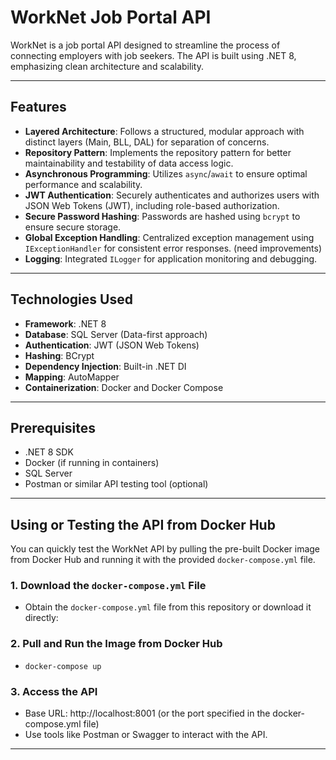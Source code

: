 # WorkNet Job Portal API

WorkNet is a job portal API designed to streamline the process of connecting employers with job seekers. The API is built using .NET 8, emphasizing clean architecture and scalability.

---

## Features

- **Layered Architecture**: Follows a structured, modular approach with distinct layers (Main, BLL, DAL) for separation of concerns.
- **Repository Pattern**: Implements the repository pattern for better maintainability and testability of data access logic.
- **Asynchronous Programming**: Utilizes `async`/`await` to ensure optimal performance and scalability.
- **JWT Authentication**: Securely authenticates and authorizes users with JSON Web Tokens (JWT), including role-based authorization.
- **Secure Password Hashing**: Passwords are hashed using `bcrypt` to ensure secure storage.
- **Global Exception Handling**: Centralized exception management using `IExceptionHandler` for consistent error responses. (need improvements)
- **Logging**: Integrated `ILogger` for application monitoring and debugging.

---

## Technologies Used

- **Framework**: .NET 8
- **Database**: SQL Server (Data-first approach)
- **Authentication**: JWT (JSON Web Tokens)
- **Hashing**: BCrypt
- **Dependency Injection**: Built-in .NET DI
- **Mapping**: AutoMapper
- **Containerization**: Docker and Docker Compose

---

## Prerequisites

- .NET 8 SDK
- Docker (if running in containers)
- SQL Server
- Postman or similar API testing tool (optional)

---

## Using or Testing the API from Docker Hub

You can quickly test the WorkNet API by pulling the pre-built Docker image from Docker Hub and running it with the provided `docker-compose.yml` file.

### 1. Download the `docker-compose.yml` File
- Obtain the `docker-compose.yml` file from this repository or download it directly:

### 2. Pull and Run the Image from Docker Hub
- `docker-compose up`

### 3. Access the API
- Base URL: http://localhost:8001 (or the port specified in the docker-compose.yml file)
- Use tools like Postman or Swagger to interact with the API.

---
